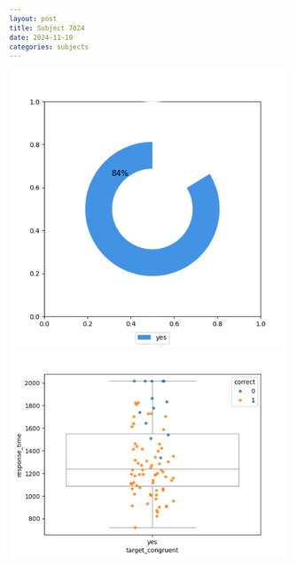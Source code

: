 ```yaml
---
layout: post
title: Subject 7024
date: 2024-11-10
categories: subjects
---
```


![](data/7024/run-5/7024_accuracy_target_congruence.png)
![](data/7024/run-5/7024_rt_congruence.png)

